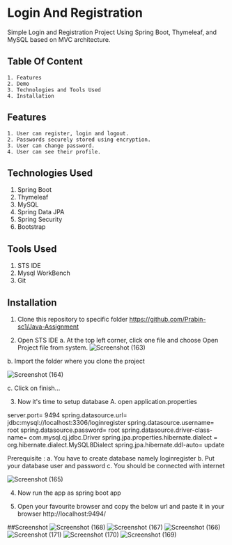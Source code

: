 
# Login And Registration

Simple Login and Registration Project Using Spring Boot, Thymeleaf, and MySQL based on MVC architecture.

## Table Of Content
    1. Features
    2. Demo
    3. Technologies and Tools Used
    4. Installation

    
    
## Features

    1. User can register, login and logout.
    2. Passwords securely stored using encryption.
    3. User can change password.
    4. User can see their profile.

## Technologies Used

1. Spring Boot
2. Thymeleaf
3. MySQL
4. Spring Data JPA
5. Spring Security
6. Bootstrap

## Tools Used
1. STS IDE
2. Mysql WorkBench
3. Git

## Installation
1. Clone this repository to specific folder
https://github.com/Prabin-sc1/Java-Assignment 

2. Open STS IDE
a. At the top left corner, click one file and choose Open Project file from system.
![Screenshot (163)](https://github.com/Prabin-sc1/Java-Assignment/assets/79828184/aaa7835f-9c57-4305-9a5d-ca4e4a26bc66)

b. Import the folder where you clone the project

![Screenshot (164)](https://github.com/Prabin-sc1/Java-Assignment/assets/79828184/ccc822be-6d94-490b-b09e-4f4f6a3627ea)


c. Click on finish...

3. Now it's time to setup database
A. open application.properties


server.port= 9494
spring.datasource.url= jdbc:mysql://localhost:3306/loginregister
spring.datasource.username= root
spring.datasource.password= root
spring.datasource.driver-class-name= com.mysql.cj.jdbc.Driver
spring.jpa.properties.hibernate.dialect = org.hibernate.dialect.MySQL8Dialect
spring.jpa.hibernate.ddl-auto= update

Prerequisite :
a. You have to create database namely loginregister
b. Put your database user and password
c. You should be connected with internet

![Screenshot (165)](https://github.com/Prabin-sc1/Java-Assignment/assets/79828184/8516c46a-3d0d-41c7-b825-e974a5dff275)

4. Now run the app as spring boot app

5. Open your favourite browser and copy the below url and paste it in your browser 
  http://localhost:9494/

##Screenshot
![Screenshot (168)](https://github.com/Prabin-sc1/Java-Assignment/assets/79828184/3e098302-3344-43a0-9db3-f171cfdc848a)
![Screenshot (167)](https://github.com/Prabin-sc1/Java-Assignment/assets/79828184/6ac9cdac-58e2-44a3-ab32-5c800b73ff90)
![Screenshot (166)](https://github.com/Prabin-sc1/Java-Assignment/assets/79828184/89698869-e70f-4cce-b897-b140ffdf7428)
![Screenshot (171)](https://github.com/Prabin-sc1/Java-Assignment/assets/79828184/b42188cb-109d-42c7-b375-d04697c25ced)
![Screenshot (170)](https://github.com/Prabin-sc1/Java-Assignment/assets/79828184/60216b19-5e73-4c3c-a98b-eec706394ce0)
![Screenshot (169)](https://github.com/Prabin-sc1/Java-Assignment/assets/79828184/c4cdc6b7-fc7a-4e60-9209-6891adab81fa)


  
